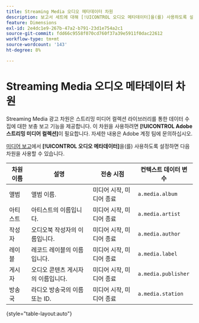 ```yaml
---
title: Streaming Media 오디오 메타데이터 차원
description: 보고서 세트에 대해 [!UICONTROL 오디오 메타데이터]을(를) 사용하도록 설정하는 경우 사용할 수 있는 차원입니다.
feature: Dimensions
exl-id: 2e4dc1e9-267b-47a2-b791-23d1e754a2c1
source-git-commit: fdd66c9558f070cd760f37a39e5911f0dac22612
workflow-type: tm+mt
source-wordcount: '143'
ht-degree: 8%

---
```


# Streaming Media 오디오 메타데이터 차원

Streaming Media 광고 차원은 스트리밍 미디어 컬렉션 라이브러리를 통한 데이터 수집에 대한 보충 보고 기능을 제공합니다. 이 차원을 사용하려면 **[!UICONTROL Adobe 스트리밍 미디어 컬렉션]**&#x200B;이 필요합니다. 자세한 내용은 Adobe 계정 팀에 문의하십시오.

[미디어 보고](/help/admin/admin/c-manage-report-suites/c-edit-report-suites/media-management.md)에서 **[!UICONTROL 오디오 메타데이터]**&#x200B;을(를) 사용하도록 설정하면 다음 차원을 사용할 수 있습니다.

| 차원 이름 | 설명 | 전송 시점 | 컨텍스트 데이터 변수 |
| --- | --- | --- | --- |
| 앨범 | 앨범 이름. | 미디어 시작, 미디어 종료 | `a.media.album` |
| 아티스트 | 아티스트의 이름입니다. | 미디어 시작, 미디어 종료 | `a.media.artist` |
| 작성자 | 오디오북 작성자의 이름입니다. | 미디어 시작, 미디어 종료 | `a.media.author` |
| 레이블 | 레코드 레이블의 이름입니다. | 미디어 시작, 미디어 종료 | `a.media.label` |
| 게시자 | 오디오 콘텐츠 게시자의 이름입니다. | 미디어 시작, 미디어 종료 | `a.media.publisher` |
| 방송국 | 라디오 방송국의 이름 또는 ID. | 미디어 시작, 미디어 종료 | `a.media.station` |

{style="table-layout:auto"}
